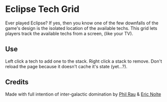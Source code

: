 # Eclipse Tech Grid

Ever played Eclipse? If yes, then you know one of the few downfalls of the
game's design is the isolated location of the available techs. This grid lets
players track the available techs from a screen, (like your TV). 


## Use
Left click a tech to add one to the stack.
Right click a stack to remove.
Don't reload the page because it doesn't cache it's state (yet...?).

## Credits
Made with full intention of inter-galactic domination by [Phil
Rau](http://twitter.com/RauCreativity) & [Eric Nolte](http://twitter.com/eric_nolte)
